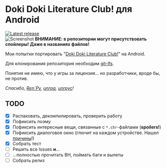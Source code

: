 # Doki Doki Literature Club! для Android
[![Latest release](https://github-release-version.herokuapp.com/github/saber-nyan/ddlc-android/release.svg?style=flat)](https://github.com/saber-nyan/ddlc-android/releases/latest)<br/>
![Screenshot](https://i.imgur.com/yxQ2oNV.jpg)
**ВНИМАНИЕ: в репозитории могут присутствовать спойлеры! Даже в названиях файлов!**

Мои попытки портировать "[Doki Doki Literature Club!](https://vndb.org/v21905)" на Android.

Для клонирования репозитория необходим [git-lfs](https://github.com/git-lfs/git-lfs/wiki/Installation).

Понятия не имею, что у игры за лицензия... но разработчики, вроде бы, не против.

*Спасибо, [Ren`Py](https://github.com/renpy/renpy), [unrpa](https://github.com/Lattyware/unrpa), [unrpyc](https://github.com/CensoredUsername/unrpyc)!*
## TODO
- [x] Распаковать, декомпилировать, проверить работу
- [x] Пофиксить поэму
- [x] Пофиксить интересные вещи, связанные с `*.chr`-файлами (**spoilers!**)
- [x] Пофиксить диалоговое окно (глючит на каждом устройстве. Нашел [причины](boxes_sizing.txt)!)
- [x] Собрать тест
- [ ] Решить все Issues **и**...
- [ ] ...полностью прочитать ВН, поймать баги и вылеты
- [ ] Собрать релиз
